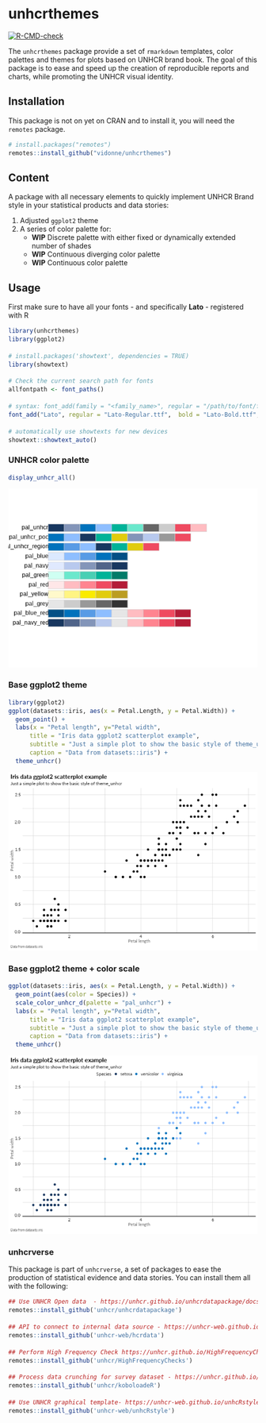 
<!-- README.md is generated from README.Rmd. Please edit that file -->

# unhcrthemes

<!-- badges: start -->

[![R-CMD-check](https://github.com/vidonne/unhcrthemes/workflows/R-CMD-check/badge.svg)](https://github.com/vidonne/unhcrthemes/actions)
<!-- badges: end -->

The `unhcrthemes` package provide a set of `rmarkdown` templates, color
palettes and themes for plots based on UNHCR brand book. The goal of
this package is to ease and speed up the creation of reproducible
reports and charts, while promoting the UNHCR visual identity.

## Installation

This package is not on yet on CRAN and to install it, you will need the
`remotes` package.

``` r
# install.packages("remotes")
remotes::install_github("vidonne/unhcrthemes")
```

## Content

A package with all necessary elements to quickly implement UNHCR Brand
style in your statistical products and data stories:

1.  Adjusted `ggplot2` theme
2.  A series of color palette for:
    -   **WIP** Discrete palette with either fixed or dynamically
        extended number of shades
    -   **WIP** Continuous diverging color palette
    -   **WIP** Continuous color palette

## Usage

First make sure to have all your fonts - and specifically **Lato** -
registered with R

``` r
library(unhcrthemes)
library(ggplot2)

# install.packages('showtext', dependencies = TRUE)
library(showtext)

# Check the current search path for fonts
allfontpath <- font_paths()

# syntax: font_add(family = "<family_name>", regular = "/path/to/font/file")
font_add("Lato", regular = "Lato-Regular.ttf",  bold = "Lato-Bold.ttf", italic = "Lato-Italic.ttf")

# automatically use showtexts for new devices
showtext::showtext_auto()
```

### UNHCR color palette

``` r
display_unhcr_all()
```

![](man/figures/README-palette-1.png)<!-- -->

### Base ggplot2 theme

``` r
library(ggplot2)
ggplot(datasets::iris, aes(x = Petal.Length, y = Petal.Width)) +
  geom_point() +
  labs(x = "Petal length", y="Petal width",
      title = "Iris data ggplot2 scatterplot example",
      subtitle = "Just a simple plot to show the basic style of theme_unhcr",
      caption = "Data from datasets::iris") +
  theme_unhcr()
```

![](man/figures/README-plot-theme-1.png)<!-- -->

### Base ggplot2 theme + color scale

``` r
ggplot(datasets::iris, aes(x = Petal.Length, y = Petal.Width)) +
  geom_point(aes(color = Species)) +
  scale_color_unhcr_d(palette = "pal_unhcr") +
  labs(x = "Petal length", y="Petal width",
      title = "Iris data ggplot2 scatterplot example",
      subtitle = "Just a simple plot to show the basic style of theme_unhcr",
      caption = "Data from datasets::iris") +
  theme_unhcr()
```

![](man/figures/README-plot-theme-color-1.png)<!-- -->

### unhcrverse

This package is part of `unhcrverse`, a set of packages to ease the
production of statistical evidence and data stories. You can install
them all with the following:

``` r
## Use UNHCR Open data  - https://unhcr.github.io/unhcrdatapackage/docs/
remotes::install_github('unhcr/unhcrdatapackage')

## API to connect to internal data source - https://unhcr-web.github.io/hcrdata/docs/
remotes::install_github('unhcr-web/hcrdata')

## Perform High Frequency Check https://unhcr.github.io/HighFrequencyChecks/docs/
remotes::install_github('unhcr/HighFrequencyChecks')

## Process data crunching for survey dataset - https://unhcr.github.io/koboloadeR/docs/
remotes::install_github('unhcr/koboloadeR')

## Use UNHCR graphical template- https://unhcr-web.github.io/unhcRstyle/docs/
remotes::install_github('unhcr-web/unhcRstyle')
```
